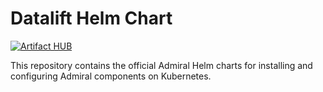 # Datalift Helm Chart
[![Artifact HUB](https://img.shields.io/endpoint?url=https://artifacthub.io/badge/repository/admiral)](https://artifacthub.io/packages/search?page=1&org=admiral)

This repository contains the official Admiral Helm charts for installing and configuring Admiral components on Kubernetes.
